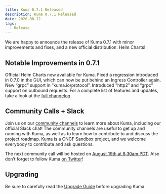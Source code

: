 ```yaml
---
title: Kuma 0.7.1 Released
description: Kuma 0.7.1 Released
date: 2020-08-12
tags:
  - Release
---
```


We are happy to announce the release of Kuma 0.7.1 with minor improvements and fixes, and a new official distribution: Helm Charts!

## Notable Improvements in 0.7.1
Official Helm Charts now available for Kuma.
Fixed a regression introduced in 0.7.0 in the GUI, which can now be put behind an Ingress Controller again.
New “grpc” support in “kuma.io/protocol”.
Introduced “http2” and “grpc” support on outbound requests.
For a complete list of features and updates, take a look at the [full changelog](https://github.com/kumahq/kuma/blob/master/CHANGELOG.md#060).

## Community Calls + Slack
Join us on our [community channels](https://kuma.io/community/) to learn more about Kuma, including our official Slack chat! The community channels are useful to get up and running with Kuma, as well as to learn how to contribute to and discuss the project roadmap. Kuma is a CNCF Sandbox project, and we welcome everybody to contribute and ask questions.

The next community call will be hosted on [August 19th at 8:30am PDT](https://kuma.io/community/). Also don’t forget to follow Kuma [on Twitter](https://twitter.com/kumamesh)!

## Upgrading
Be sure to carefully read the [Upgrade Guide](https://github.com/kumahq/kuma/blob/master/UPGRADE.md) before upgrading Kuma.